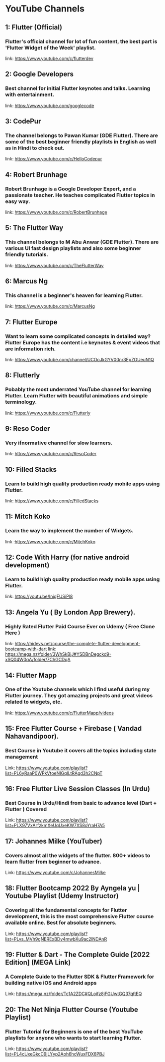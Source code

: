 # YouTube Channels

## 1: Flutter (Official)

### Flutter's official channel for lot of fun content, the best part is 'Flutter Widget of the Week' playlist.

link: https://www.youtube.com/c/flutterdev

## 2: Google Developers

### Best channel for initial Flutter keynotes and talks. Learning with entertainment.

link: https://www.youtube.com/googlecode

## 3: CodePur

### The channel belongs to Pawan Kumar (GDE Flutter). There are some of the best beginner friendly playlists in English as well as in Hindi to check out.

link: https://www.youtube.com/c/HelloCodepur

## 4: Robert Brunhage

### Robert Brunhage is a Google Developer Expert, and a passionate teacher. He teaches complicated Flutter topics in easy way.

link: https://www.youtube.com/c/RobertBrunhage

## 5: The Flutter Way

### This channel belongs to M Abu Anwar (GDE Flutter). There are various UI fast design playlists and also some beginner friendly tutorials.

link: https://www.youtube.com/c/TheFlutterWay

## 6: Marcus Ng

### This channel is a beginner's heaven for learning Flutter.

link: https://www.youtube.com/c/MarcusNg

## 7: Flutter Europe

### Want to learn some complicated concepts in detailed way? Flutter Europe has the content i.e keynotes & event videos that are information rich.

link: https://www.youtube.com/channel/UCOoJkGYV00nr3EpZOUeuN1Q

## 8: Flutterly

### Pobably the most underrated YouTube channel for learning Flutter. Learn Flutter with beautiful animations and simple terminology.

link: https://www.youtube.com/c/Flutterly

## 9: Reso Coder

### Very ifnormative channel for slow learners.

link: https://www.youtube.com/c/ResoCoder

## 10: Filled Stacks

### Learn to build high quality production ready mobile apps using Flutter.

link: https://www.youtube.com/c/FilledStacks

## 11: Mitch Koko

### Learn the way to implement the number of Widgets.

link :https://www.youtube.com/c/MitchKoko

## 12: Code With Harry (for native android development)

### Learn to build high quality production ready mobile apps using Flutter.

link: https://youtu.be/InigFUSiPl8

## 13: Angela Yu ( By London App Brewery).

### Highly Rated Flutter Paid Course Ever on Udemy ( Free Clone Here )

link: https://hidevs.net/course/the-complete-flutter-development-bootcamp-with-dart
link: <https://mega.nz/folder/3WhSkBjJ#YSDBnDegckd9-xSQ04W0qA/folder/7ChGCDqA>

## 14: Flutter Mapp

### One of the Youtube channels which I find useful during my Flutter journey. They got amazing projects and great videos related to widgets, etc.

link: https://www.youtube.com/c/FlutterMapp/videos

## 15: Free Flutter Course + Firebase ( Vandad Nahavandipoor).

### Best Course in Youtube it covers all the topics including state management

Link: https://www.youtube.com/playlist?list=PL6yRaaP0WPkVtoeNIGqILtRAgd3h2CNpT

## 16: Free Flutter Live Session Classes (In Urdu)

### Best Course in Urdu/Hindi from basic to advance level (Dart + Flutter ) Covered

Link: https://www.youtube.com/playlist?list=PLX97VxArfzkmXeUqUxeKW7XS8oYraH7A5

## 17: Johannes Milke (YouTuber) 

### Covers almost all the widgets of the flutter. 800+ videos to learn flutter from beginner to advance.

Link: https://www.youtube.com/c/JohannesMilke

## 18: Flutter Bootcamp 2022 By Ayngela yu | Youtube Playlist (Udemy Instructor) 

### Covering all the fundamental concepts for Flutter development, this is the most comprehensive Flutter course available online. Best for absolute beginners.

Link: https://www.youtube.com/playlist?list=PLvs_MVh9gNERExBDv4mwbXu9ac2lNDAnR

## 19:  Flutter & Dart - The Complete Guide [2022 Edition] (MEGA Link)

### A Complete Guide to the Flutter SDK & Flutter Framework for building native iOS and Android apps

Link: https://mega.nz/folder/Tc1A2ZDC#QLoifz8jFGUwtGQ37qftEQ

## 20:  The Net Ninja Flutter Course (Youtube Playlist)

### Flutter Tutorial for Beginners is one of the best YouTube playlists for anyone who wants to start learning Flutter.

Link: https://www.youtube.com/playlist?list=PL4cUxeGkcC9jLYyp2Aoh6hcWuxFDX6PBJ
